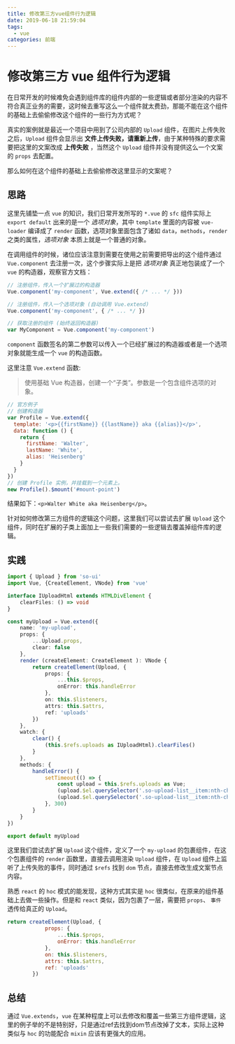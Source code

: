 ```yaml
---
title: 修改第三方vue组件行为逻辑
date: 2019-06-18 21:59:04
tags:
  - vue
categories: 前端
---
```


# 修改第三方 vue 组件行为逻辑

在日常开发的时候难免会遇到组件库的组件内部的一些逻辑或者部分渲染的内容不符合真正业务的需要，这时候去重写这么一个组件就太费劲，那能不能在这个组件的基础上去偷偷修改这个组件的一些行为方式呢？

真实的案例就是最近一个项目中用到了公司内部的 `Upload` 组件，在图片上传失败之后，`Upload` 组件会显示出 **文件上传失败，请重新上传**，由于某种特殊的要求需要把这里的文案改成 **上传失败** ，当然这个 `Upload` 组件并没有提供这么一个文案的 `props` 去配置。

那么如何在这个组件的基础上去偷偷修改这里显示的文案呢？

## 思路

这里先铺垫一点 `vue` 的知识，我们日常开发所写的 `*.vue` 的 `sfc` 组件实际上 `export default` 出来的是一个 *选项对象*，其中 `template` 里面的内容被 `vue-loader` 编译成了 `render` 函数，选项对象里面包含了诸如 `data`，`methods`，`render` 之类的属性，*选项对象* 本质上就是一个普通的对象。

在调用组件的时候，诸位应该注意到需要在使用之前需要把导出的这个组件通过 `Vue.component` 去注册一次，这个步骤实际上是把 *选项对象* 真正地包装成了一个 `vue` 的构造器，观察官方文档：

```javascript
// 注册组件，传入一个扩展过的构造器
Vue.component('my-component', Vue.extend({ /* ... */ }))

// 注册组件，传入一个选项对象 (自动调用 Vue.extend)
Vue.component('my-component', { /* ... */ })

// 获取注册的组件 (始终返回构造器)
var MyComponent = Vue.component('my-component')
```

`component` 函数签名的第二参数可以传入一个已经扩展过的构造器或者是一个选项对象就能生成一个 `vue` 的构造函数。

这里注意 `Vue.extend` 函数:

> 使用基础 Vue 构造器，创建一个“子类”。参数是一个包含组件选项的对象。

```javascript
// 官方例子
// 创建构造器
var Profile = Vue.extend({
  template: '<p>{{firstName}} {{lastName}} aka {{alias}}</p>',
  data: function () {
    return {
      firstName: 'Walter',
      lastName: 'White',
      alias: 'Heisenberg'
    }
  }
})
// 创建 Profile 实例，并挂载到一个元素上。
new Profile().$mount('#mount-point')
```

结果如下：`<p>Walter White aka Heisenberg</p>`。

针对如何修改第三方组件的逻辑这个问题，这里我们可以尝试去扩展 `Upload` 这个组件，同时在扩展的子类上面加上一些我们需要的一些逻辑去覆盖掉组件库的逻辑。

## 实践

```typescript
import { Upload } from 'so-ui'
import Vue, {CreateElement, VNode} from 'vue'

interface IUploadHtml extends HTMLDivElement {
    clearFiles: () => void
}

const myUpload = Vue.extend({
    name: 'my-upload',
    props: {
        ...Upload.props,
        clear: false
    },
    render (createElement: CreateElement ): VNode {
        return createElement(Upload, {
            props: {
                ...this.$props,
                onError: this.handleError
            },
            on: this.$listeners,
            attrs: this.$attrs,
            ref: 'uploads'
        })
    },
    watch: {
        clear() {
            (this.$refs.uploads as IUploadHtml).clearFiles()
        } 
    },
    methods: {
        handleError() {
            setTimeout(() => {
                const upload = this.$refs.uploads as Vue;
                (upload.$el.querySelector('.so-upload-list__item:nth-child(1) p') as HTMLElement).innerText = '正在上传';
                (upload.$el.querySelector('.so-upload-list__item:nth-child(2) p') as HTMLElement).innerText = '上传失败'
            }, 300)
        }
    }
})

export default myUpload

```

这里我们尝试去扩展 `Upload` 这个组件，定义了一个 `my-upload` 的包裹组件，在这个包裹组件的 `render` 函数里，直接去调用渲染 `Upload` 组件，在 `Upload` 组件上监听了上传失败的事件，同时通过 `$refs` 找到 `dom` 节点，直接去修改生成文案节点内容。

熟悉 `react` 的 `hoc` 模式的能发现，这种方式其实是 `hoc` 很类似，在原来的组件基础上去做一些操作。但是和 `react` 类似，因为包裹了一层，需要把 `props`、 `事件` 透传给真正的 `Upload`。

```js
return createElement(Upload, {
            props: {
                ...this.$props,
                onError: this.handleError
            },
            on: this.$listeners,
            attrs: this.$attrs,
            ref: 'uploads'
        })
```

## 总结

通过 `Vue.extends`，`vue` 在某种程度上可以去修改和覆盖一些第三方组件逻辑，这里的例子举的不是特别好，只是通过ref去找到dom节点改掉了文本，实际上这种类似与 `hoc` 的功能配合 `mixin` 应该有更强大的应用。
